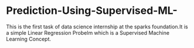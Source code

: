 # Prediction-Using-Supervised-ML-
This is the first task of data science internship at the sparks foundation.It is a simple Linear Regression Probelm which is a Supervised Machine Learning Concept.
